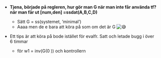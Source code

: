 * **Tjena, började på regleren, hur gör man G när man inte får använda tf?när man får ut [num,den] =ssdat(A,B,C,D)**

   * Sätt G = ss(systemet, ’minimal’)
  *  Aaaa men de e bara att köra på som om det är G ![😅](https://static.xx.fbcdn.net/images/emoji.php/v9/t53/1/16/1f605.png)

  

* Ett tips är att köra på bode istället för evalfr. Satt och letade bugg i över 6 timmar 
  *  för w1 = inv(G(0 )) och kontrollern 